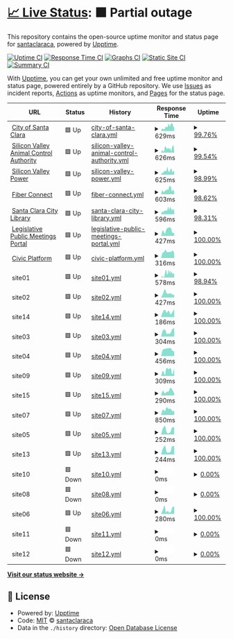 # [📈 Live Status](https://santaclaraca.github.io/upptime): <!--live status--> **🟧 Partial outage**

This repository contains the open-source uptime monitor and status page for [santaclaraca](https://santaclaraca.github.io/upptime), powered by [Upptime](https://github.com/upptime/upptime).

[![Uptime CI](https://github.com/santaclaraca/upptime/workflows/Uptime%20CI/badge.svg)](https://github.com/santaclaraca/upptime/actions?query=workflow%3A%22Uptime+CI%22)
[![Response Time CI](https://github.com/santaclaraca/upptime/workflows/Response%20Time%20CI/badge.svg)](https://github.com/santaclaraca/upptime/actions?query=workflow%3A%22Response+Time+CI%22)
[![Graphs CI](https://github.com/santaclaraca/upptime/workflows/Graphs%20CI/badge.svg)](https://github.com/santaclaraca/upptime/actions?query=workflow%3A%22Graphs+CI%22)
[![Static Site CI](https://github.com/santaclaraca/upptime/workflows/Static%20Site%20CI/badge.svg)](https://github.com/santaclaraca/upptime/actions?query=workflow%3A%22Static+Site+CI%22)
[![Summary CI](https://github.com/santaclaraca/upptime/workflows/Summary%20CI/badge.svg)](https://github.com/santaclaraca/upptime/actions?query=workflow%3A%22Summary+CI%22)

With [Upptime](https://upptime.js.org), you can get your own unlimited and free uptime monitor and status page, powered entirely by a GitHub repository. We use [Issues](https://github.com/santaclaraca/upptime/issues) as incident reports, [Actions](https://github.com/santaclaraca/upptime/actions) as uptime monitors, and [Pages](https://santaclaraca.github.io/upptime) for the status page.

<!--start: status pages-->
<!-- This summary is generated by Upptime (https://github.com/upptime/upptime) -->
<!-- Do not edit this manually, your changes will be overwritten -->
<!-- prettier-ignore -->
| URL | Status | History | Response Time | Uptime |
| --- | ------ | ------- | ------------- | ------ |
| <img alt="" src="https://icons.duckduckgo.com/ip3/www.santaclaraca.gov.ico" height="13"> [City of Santa Clara](https://www.santaclaraca.gov) | 🟩 Up | [city-of-santa-clara.yml](https://github.com/santaclaraca/upptime/commits/HEAD/history/city-of-santa-clara.yml) | <details><summary><img alt="Response time graph" src="./graphs/city-of-santa-clara/response-time-week.png" height="20"> 629ms</summary><br><a href="https://santaclaraca.github.io/upptime/history/city-of-santa-clara"><img alt="Response time 760" src="https://img.shields.io/endpoint?url=https%3A%2F%2Fraw.githubusercontent.com%2Fsantaclaraca%2Fupptime%2FHEAD%2Fapi%2Fcity-of-santa-clara%2Fresponse-time.json"></a><br><a href="https://santaclaraca.github.io/upptime/history/city-of-santa-clara"><img alt="24-hour response time 654" src="https://img.shields.io/endpoint?url=https%3A%2F%2Fraw.githubusercontent.com%2Fsantaclaraca%2Fupptime%2FHEAD%2Fapi%2Fcity-of-santa-clara%2Fresponse-time-day.json"></a><br><a href="https://santaclaraca.github.io/upptime/history/city-of-santa-clara"><img alt="7-day response time 629" src="https://img.shields.io/endpoint?url=https%3A%2F%2Fraw.githubusercontent.com%2Fsantaclaraca%2Fupptime%2FHEAD%2Fapi%2Fcity-of-santa-clara%2Fresponse-time-week.json"></a><br><a href="https://santaclaraca.github.io/upptime/history/city-of-santa-clara"><img alt="30-day response time 674" src="https://img.shields.io/endpoint?url=https%3A%2F%2Fraw.githubusercontent.com%2Fsantaclaraca%2Fupptime%2FHEAD%2Fapi%2Fcity-of-santa-clara%2Fresponse-time-month.json"></a><br><a href="https://santaclaraca.github.io/upptime/history/city-of-santa-clara"><img alt="1-year response time 760" src="https://img.shields.io/endpoint?url=https%3A%2F%2Fraw.githubusercontent.com%2Fsantaclaraca%2Fupptime%2FHEAD%2Fapi%2Fcity-of-santa-clara%2Fresponse-time-year.json"></a></details> | <details><summary><a href="https://santaclaraca.github.io/upptime/history/city-of-santa-clara">99.76%</a></summary><a href="https://santaclaraca.github.io/upptime/history/city-of-santa-clara"><img alt="All-time uptime 99.92%" src="https://img.shields.io/endpoint?url=https%3A%2F%2Fraw.githubusercontent.com%2Fsantaclaraca%2Fupptime%2FHEAD%2Fapi%2Fcity-of-santa-clara%2Fuptime.json"></a><br><a href="https://santaclaraca.github.io/upptime/history/city-of-santa-clara"><img alt="24-hour uptime 98.30%" src="https://img.shields.io/endpoint?url=https%3A%2F%2Fraw.githubusercontent.com%2Fsantaclaraca%2Fupptime%2FHEAD%2Fapi%2Fcity-of-santa-clara%2Fuptime-day.json"></a><br><a href="https://santaclaraca.github.io/upptime/history/city-of-santa-clara"><img alt="7-day uptime 99.76%" src="https://img.shields.io/endpoint?url=https%3A%2F%2Fraw.githubusercontent.com%2Fsantaclaraca%2Fupptime%2FHEAD%2Fapi%2Fcity-of-santa-clara%2Fuptime-week.json"></a><br><a href="https://santaclaraca.github.io/upptime/history/city-of-santa-clara"><img alt="30-day uptime 99.90%" src="https://img.shields.io/endpoint?url=https%3A%2F%2Fraw.githubusercontent.com%2Fsantaclaraca%2Fupptime%2FHEAD%2Fapi%2Fcity-of-santa-clara%2Fuptime-month.json"></a><br><a href="https://santaclaraca.github.io/upptime/history/city-of-santa-clara"><img alt="1-year uptime 99.92%" src="https://img.shields.io/endpoint?url=https%3A%2F%2Fraw.githubusercontent.com%2Fsantaclaraca%2Fupptime%2FHEAD%2Fapi%2Fcity-of-santa-clara%2Fuptime-year.json"></a></details>
| <img alt="" src="https://icons.duckduckgo.com/ip3/www.svaca.com.ico" height="13"> [Silicon Valley Animal Control Authority](https://www.svaca.com) | 🟩 Up | [silicon-valley-animal-control-authority.yml](https://github.com/santaclaraca/upptime/commits/HEAD/history/silicon-valley-animal-control-authority.yml) | <details><summary><img alt="Response time graph" src="./graphs/silicon-valley-animal-control-authority/response-time-week.png" height="20"> 626ms</summary><br><a href="https://santaclaraca.github.io/upptime/history/silicon-valley-animal-control-authority"><img alt="Response time 732" src="https://img.shields.io/endpoint?url=https%3A%2F%2Fraw.githubusercontent.com%2Fsantaclaraca%2Fupptime%2FHEAD%2Fapi%2Fsilicon-valley-animal-control-authority%2Fresponse-time.json"></a><br><a href="https://santaclaraca.github.io/upptime/history/silicon-valley-animal-control-authority"><img alt="24-hour response time 648" src="https://img.shields.io/endpoint?url=https%3A%2F%2Fraw.githubusercontent.com%2Fsantaclaraca%2Fupptime%2FHEAD%2Fapi%2Fsilicon-valley-animal-control-authority%2Fresponse-time-day.json"></a><br><a href="https://santaclaraca.github.io/upptime/history/silicon-valley-animal-control-authority"><img alt="7-day response time 626" src="https://img.shields.io/endpoint?url=https%3A%2F%2Fraw.githubusercontent.com%2Fsantaclaraca%2Fupptime%2FHEAD%2Fapi%2Fsilicon-valley-animal-control-authority%2Fresponse-time-week.json"></a><br><a href="https://santaclaraca.github.io/upptime/history/silicon-valley-animal-control-authority"><img alt="30-day response time 664" src="https://img.shields.io/endpoint?url=https%3A%2F%2Fraw.githubusercontent.com%2Fsantaclaraca%2Fupptime%2FHEAD%2Fapi%2Fsilicon-valley-animal-control-authority%2Fresponse-time-month.json"></a><br><a href="https://santaclaraca.github.io/upptime/history/silicon-valley-animal-control-authority"><img alt="1-year response time 732" src="https://img.shields.io/endpoint?url=https%3A%2F%2Fraw.githubusercontent.com%2Fsantaclaraca%2Fupptime%2FHEAD%2Fapi%2Fsilicon-valley-animal-control-authority%2Fresponse-time-year.json"></a></details> | <details><summary><a href="https://santaclaraca.github.io/upptime/history/silicon-valley-animal-control-authority">99.54%</a></summary><a href="https://santaclaraca.github.io/upptime/history/silicon-valley-animal-control-authority"><img alt="All-time uptime 99.91%" src="https://img.shields.io/endpoint?url=https%3A%2F%2Fraw.githubusercontent.com%2Fsantaclaraca%2Fupptime%2FHEAD%2Fapi%2Fsilicon-valley-animal-control-authority%2Fuptime.json"></a><br><a href="https://santaclaraca.github.io/upptime/history/silicon-valley-animal-control-authority"><img alt="24-hour uptime 96.75%" src="https://img.shields.io/endpoint?url=https%3A%2F%2Fraw.githubusercontent.com%2Fsantaclaraca%2Fupptime%2FHEAD%2Fapi%2Fsilicon-valley-animal-control-authority%2Fuptime-day.json"></a><br><a href="https://santaclaraca.github.io/upptime/history/silicon-valley-animal-control-authority"><img alt="7-day uptime 99.54%" src="https://img.shields.io/endpoint?url=https%3A%2F%2Fraw.githubusercontent.com%2Fsantaclaraca%2Fupptime%2FHEAD%2Fapi%2Fsilicon-valley-animal-control-authority%2Fuptime-week.json"></a><br><a href="https://santaclaraca.github.io/upptime/history/silicon-valley-animal-control-authority"><img alt="30-day uptime 99.85%" src="https://img.shields.io/endpoint?url=https%3A%2F%2Fraw.githubusercontent.com%2Fsantaclaraca%2Fupptime%2FHEAD%2Fapi%2Fsilicon-valley-animal-control-authority%2Fuptime-month.json"></a><br><a href="https://santaclaraca.github.io/upptime/history/silicon-valley-animal-control-authority"><img alt="1-year uptime 99.91%" src="https://img.shields.io/endpoint?url=https%3A%2F%2Fraw.githubusercontent.com%2Fsantaclaraca%2Fupptime%2FHEAD%2Fapi%2Fsilicon-valley-animal-control-authority%2Fuptime-year.json"></a></details>
| <img alt="" src="https://icons.duckduckgo.com/ip3/www.siliconvalleypower.com.ico" height="13"> [Silicon Valley Power](https://www.siliconvalleypower.com) | 🟩 Up | [silicon-valley-power.yml](https://github.com/santaclaraca/upptime/commits/HEAD/history/silicon-valley-power.yml) | <details><summary><img alt="Response time graph" src="./graphs/silicon-valley-power/response-time-week.png" height="20"> 625ms</summary><br><a href="https://santaclaraca.github.io/upptime/history/silicon-valley-power"><img alt="Response time 675" src="https://img.shields.io/endpoint?url=https%3A%2F%2Fraw.githubusercontent.com%2Fsantaclaraca%2Fupptime%2FHEAD%2Fapi%2Fsilicon-valley-power%2Fresponse-time.json"></a><br><a href="https://santaclaraca.github.io/upptime/history/silicon-valley-power"><img alt="24-hour response time 642" src="https://img.shields.io/endpoint?url=https%3A%2F%2Fraw.githubusercontent.com%2Fsantaclaraca%2Fupptime%2FHEAD%2Fapi%2Fsilicon-valley-power%2Fresponse-time-day.json"></a><br><a href="https://santaclaraca.github.io/upptime/history/silicon-valley-power"><img alt="7-day response time 625" src="https://img.shields.io/endpoint?url=https%3A%2F%2Fraw.githubusercontent.com%2Fsantaclaraca%2Fupptime%2FHEAD%2Fapi%2Fsilicon-valley-power%2Fresponse-time-week.json"></a><br><a href="https://santaclaraca.github.io/upptime/history/silicon-valley-power"><img alt="30-day response time 648" src="https://img.shields.io/endpoint?url=https%3A%2F%2Fraw.githubusercontent.com%2Fsantaclaraca%2Fupptime%2FHEAD%2Fapi%2Fsilicon-valley-power%2Fresponse-time-month.json"></a><br><a href="https://santaclaraca.github.io/upptime/history/silicon-valley-power"><img alt="1-year response time 675" src="https://img.shields.io/endpoint?url=https%3A%2F%2Fraw.githubusercontent.com%2Fsantaclaraca%2Fupptime%2FHEAD%2Fapi%2Fsilicon-valley-power%2Fresponse-time-year.json"></a></details> | <details><summary><a href="https://santaclaraca.github.io/upptime/history/silicon-valley-power">98.99%</a></summary><a href="https://santaclaraca.github.io/upptime/history/silicon-valley-power"><img alt="All-time uptime 99.89%" src="https://img.shields.io/endpoint?url=https%3A%2F%2Fraw.githubusercontent.com%2Fsantaclaraca%2Fupptime%2FHEAD%2Fapi%2Fsilicon-valley-power%2Fuptime.json"></a><br><a href="https://santaclaraca.github.io/upptime/history/silicon-valley-power"><img alt="24-hour uptime 92.95%" src="https://img.shields.io/endpoint?url=https%3A%2F%2Fraw.githubusercontent.com%2Fsantaclaraca%2Fupptime%2FHEAD%2Fapi%2Fsilicon-valley-power%2Fuptime-day.json"></a><br><a href="https://santaclaraca.github.io/upptime/history/silicon-valley-power"><img alt="7-day uptime 98.99%" src="https://img.shields.io/endpoint?url=https%3A%2F%2Fraw.githubusercontent.com%2Fsantaclaraca%2Fupptime%2FHEAD%2Fapi%2Fsilicon-valley-power%2Fuptime-week.json"></a><br><a href="https://santaclaraca.github.io/upptime/history/silicon-valley-power"><img alt="30-day uptime 99.65%" src="https://img.shields.io/endpoint?url=https%3A%2F%2Fraw.githubusercontent.com%2Fsantaclaraca%2Fupptime%2FHEAD%2Fapi%2Fsilicon-valley-power%2Fuptime-month.json"></a><br><a href="https://santaclaraca.github.io/upptime/history/silicon-valley-power"><img alt="1-year uptime 99.89%" src="https://img.shields.io/endpoint?url=https%3A%2F%2Fraw.githubusercontent.com%2Fsantaclaraca%2Fupptime%2FHEAD%2Fapi%2Fsilicon-valley-power%2Fuptime-year.json"></a></details>
| <img alt="" src="https://icons.duckduckgo.com/ip3/www.svpfiber.com.ico" height="13"> [Fiber Connect](https://www.svpfiber.com) | 🟩 Up | [fiber-connect.yml](https://github.com/santaclaraca/upptime/commits/HEAD/history/fiber-connect.yml) | <details><summary><img alt="Response time graph" src="./graphs/fiber-connect/response-time-week.png" height="20"> 603ms</summary><br><a href="https://santaclaraca.github.io/upptime/history/fiber-connect"><img alt="Response time 615" src="https://img.shields.io/endpoint?url=https%3A%2F%2Fraw.githubusercontent.com%2Fsantaclaraca%2Fupptime%2FHEAD%2Fapi%2Ffiber-connect%2Fresponse-time.json"></a><br><a href="https://santaclaraca.github.io/upptime/history/fiber-connect"><img alt="24-hour response time 645" src="https://img.shields.io/endpoint?url=https%3A%2F%2Fraw.githubusercontent.com%2Fsantaclaraca%2Fupptime%2FHEAD%2Fapi%2Ffiber-connect%2Fresponse-time-day.json"></a><br><a href="https://santaclaraca.github.io/upptime/history/fiber-connect"><img alt="7-day response time 603" src="https://img.shields.io/endpoint?url=https%3A%2F%2Fraw.githubusercontent.com%2Fsantaclaraca%2Fupptime%2FHEAD%2Fapi%2Ffiber-connect%2Fresponse-time-week.json"></a><br><a href="https://santaclaraca.github.io/upptime/history/fiber-connect"><img alt="30-day response time 854" src="https://img.shields.io/endpoint?url=https%3A%2F%2Fraw.githubusercontent.com%2Fsantaclaraca%2Fupptime%2FHEAD%2Fapi%2Ffiber-connect%2Fresponse-time-month.json"></a><br><a href="https://santaclaraca.github.io/upptime/history/fiber-connect"><img alt="1-year response time 615" src="https://img.shields.io/endpoint?url=https%3A%2F%2Fraw.githubusercontent.com%2Fsantaclaraca%2Fupptime%2FHEAD%2Fapi%2Ffiber-connect%2Fresponse-time-year.json"></a></details> | <details><summary><a href="https://santaclaraca.github.io/upptime/history/fiber-connect">98.62%</a></summary><a href="https://santaclaraca.github.io/upptime/history/fiber-connect"><img alt="All-time uptime 99.89%" src="https://img.shields.io/endpoint?url=https%3A%2F%2Fraw.githubusercontent.com%2Fsantaclaraca%2Fupptime%2FHEAD%2Fapi%2Ffiber-connect%2Fuptime.json"></a><br><a href="https://santaclaraca.github.io/upptime/history/fiber-connect"><img alt="24-hour uptime 90.34%" src="https://img.shields.io/endpoint?url=https%3A%2F%2Fraw.githubusercontent.com%2Fsantaclaraca%2Fupptime%2FHEAD%2Fapi%2Ffiber-connect%2Fuptime-day.json"></a><br><a href="https://santaclaraca.github.io/upptime/history/fiber-connect"><img alt="7-day uptime 98.62%" src="https://img.shields.io/endpoint?url=https%3A%2F%2Fraw.githubusercontent.com%2Fsantaclaraca%2Fupptime%2FHEAD%2Fapi%2Ffiber-connect%2Fuptime-week.json"></a><br><a href="https://santaclaraca.github.io/upptime/history/fiber-connect"><img alt="30-day uptime 99.64%" src="https://img.shields.io/endpoint?url=https%3A%2F%2Fraw.githubusercontent.com%2Fsantaclaraca%2Fupptime%2FHEAD%2Fapi%2Ffiber-connect%2Fuptime-month.json"></a><br><a href="https://santaclaraca.github.io/upptime/history/fiber-connect"><img alt="1-year uptime 99.89%" src="https://img.shields.io/endpoint?url=https%3A%2F%2Fraw.githubusercontent.com%2Fsantaclaraca%2Fupptime%2FHEAD%2Fapi%2Ffiber-connect%2Fuptime-year.json"></a></details>
| <img alt="" src="https://icons.duckduckgo.com/ip3/www.sclibrary.org.ico" height="13"> [Santa Clara City Library](https://www.sclibrary.org) | 🟩 Up | [santa-clara-city-library.yml](https://github.com/santaclaraca/upptime/commits/HEAD/history/santa-clara-city-library.yml) | <details><summary><img alt="Response time graph" src="./graphs/santa-clara-city-library/response-time-week.png" height="20"> 596ms</summary><br><a href="https://santaclaraca.github.io/upptime/history/santa-clara-city-library"><img alt="Response time 581" src="https://img.shields.io/endpoint?url=https%3A%2F%2Fraw.githubusercontent.com%2Fsantaclaraca%2Fupptime%2FHEAD%2Fapi%2Fsanta-clara-city-library%2Fresponse-time.json"></a><br><a href="https://santaclaraca.github.io/upptime/history/santa-clara-city-library"><img alt="24-hour response time 633" src="https://img.shields.io/endpoint?url=https%3A%2F%2Fraw.githubusercontent.com%2Fsantaclaraca%2Fupptime%2FHEAD%2Fapi%2Fsanta-clara-city-library%2Fresponse-time-day.json"></a><br><a href="https://santaclaraca.github.io/upptime/history/santa-clara-city-library"><img alt="7-day response time 596" src="https://img.shields.io/endpoint?url=https%3A%2F%2Fraw.githubusercontent.com%2Fsantaclaraca%2Fupptime%2FHEAD%2Fapi%2Fsanta-clara-city-library%2Fresponse-time-week.json"></a><br><a href="https://santaclaraca.github.io/upptime/history/santa-clara-city-library"><img alt="30-day response time 556" src="https://img.shields.io/endpoint?url=https%3A%2F%2Fraw.githubusercontent.com%2Fsantaclaraca%2Fupptime%2FHEAD%2Fapi%2Fsanta-clara-city-library%2Fresponse-time-month.json"></a><br><a href="https://santaclaraca.github.io/upptime/history/santa-clara-city-library"><img alt="1-year response time 581" src="https://img.shields.io/endpoint?url=https%3A%2F%2Fraw.githubusercontent.com%2Fsantaclaraca%2Fupptime%2FHEAD%2Fapi%2Fsanta-clara-city-library%2Fresponse-time-year.json"></a></details> | <details><summary><a href="https://santaclaraca.github.io/upptime/history/santa-clara-city-library">98.31%</a></summary><a href="https://santaclaraca.github.io/upptime/history/santa-clara-city-library"><img alt="All-time uptime 99.89%" src="https://img.shields.io/endpoint?url=https%3A%2F%2Fraw.githubusercontent.com%2Fsantaclaraca%2Fupptime%2FHEAD%2Fapi%2Fsanta-clara-city-library%2Fuptime.json"></a><br><a href="https://santaclaraca.github.io/upptime/history/santa-clara-city-library"><img alt="24-hour uptime 88.19%" src="https://img.shields.io/endpoint?url=https%3A%2F%2Fraw.githubusercontent.com%2Fsantaclaraca%2Fupptime%2FHEAD%2Fapi%2Fsanta-clara-city-library%2Fuptime-day.json"></a><br><a href="https://santaclaraca.github.io/upptime/history/santa-clara-city-library"><img alt="7-day uptime 98.31%" src="https://img.shields.io/endpoint?url=https%3A%2F%2Fraw.githubusercontent.com%2Fsantaclaraca%2Fupptime%2FHEAD%2Fapi%2Fsanta-clara-city-library%2Fuptime-week.json"></a><br><a href="https://santaclaraca.github.io/upptime/history/santa-clara-city-library"><img alt="30-day uptime 99.57%" src="https://img.shields.io/endpoint?url=https%3A%2F%2Fraw.githubusercontent.com%2Fsantaclaraca%2Fupptime%2FHEAD%2Fapi%2Fsanta-clara-city-library%2Fuptime-month.json"></a><br><a href="https://santaclaraca.github.io/upptime/history/santa-clara-city-library"><img alt="1-year uptime 99.89%" src="https://img.shields.io/endpoint?url=https%3A%2F%2Fraw.githubusercontent.com%2Fsantaclaraca%2Fupptime%2FHEAD%2Fapi%2Fsanta-clara-city-library%2Fuptime-year.json"></a></details>
| <img alt="" src="https://icons.duckduckgo.com/ip3/santaclara.legistar.com.ico" height="13"> [Legislative Public Meetings Portal](https://santaclara.legistar.com/) | 🟩 Up | [legislative-public-meetings-portal.yml](https://github.com/santaclaraca/upptime/commits/HEAD/history/legislative-public-meetings-portal.yml) | <details><summary><img alt="Response time graph" src="./graphs/legislative-public-meetings-portal/response-time-week.png" height="20"> 427ms</summary><br><a href="https://santaclaraca.github.io/upptime/history/legislative-public-meetings-portal"><img alt="Response time 420" src="https://img.shields.io/endpoint?url=https%3A%2F%2Fraw.githubusercontent.com%2Fsantaclaraca%2Fupptime%2FHEAD%2Fapi%2Flegislative-public-meetings-portal%2Fresponse-time.json"></a><br><a href="https://santaclaraca.github.io/upptime/history/legislative-public-meetings-portal"><img alt="24-hour response time 226" src="https://img.shields.io/endpoint?url=https%3A%2F%2Fraw.githubusercontent.com%2Fsantaclaraca%2Fupptime%2FHEAD%2Fapi%2Flegislative-public-meetings-portal%2Fresponse-time-day.json"></a><br><a href="https://santaclaraca.github.io/upptime/history/legislative-public-meetings-portal"><img alt="7-day response time 427" src="https://img.shields.io/endpoint?url=https%3A%2F%2Fraw.githubusercontent.com%2Fsantaclaraca%2Fupptime%2FHEAD%2Fapi%2Flegislative-public-meetings-portal%2Fresponse-time-week.json"></a><br><a href="https://santaclaraca.github.io/upptime/history/legislative-public-meetings-portal"><img alt="30-day response time 403" src="https://img.shields.io/endpoint?url=https%3A%2F%2Fraw.githubusercontent.com%2Fsantaclaraca%2Fupptime%2FHEAD%2Fapi%2Flegislative-public-meetings-portal%2Fresponse-time-month.json"></a><br><a href="https://santaclaraca.github.io/upptime/history/legislative-public-meetings-portal"><img alt="1-year response time 420" src="https://img.shields.io/endpoint?url=https%3A%2F%2Fraw.githubusercontent.com%2Fsantaclaraca%2Fupptime%2FHEAD%2Fapi%2Flegislative-public-meetings-portal%2Fresponse-time-year.json"></a></details> | <details><summary><a href="https://santaclaraca.github.io/upptime/history/legislative-public-meetings-portal">100.00%</a></summary><a href="https://santaclaraca.github.io/upptime/history/legislative-public-meetings-portal"><img alt="All-time uptime 99.99%" src="https://img.shields.io/endpoint?url=https%3A%2F%2Fraw.githubusercontent.com%2Fsantaclaraca%2Fupptime%2FHEAD%2Fapi%2Flegislative-public-meetings-portal%2Fuptime.json"></a><br><a href="https://santaclaraca.github.io/upptime/history/legislative-public-meetings-portal"><img alt="24-hour uptime 100.00%" src="https://img.shields.io/endpoint?url=https%3A%2F%2Fraw.githubusercontent.com%2Fsantaclaraca%2Fupptime%2FHEAD%2Fapi%2Flegislative-public-meetings-portal%2Fuptime-day.json"></a><br><a href="https://santaclaraca.github.io/upptime/history/legislative-public-meetings-portal"><img alt="7-day uptime 100.00%" src="https://img.shields.io/endpoint?url=https%3A%2F%2Fraw.githubusercontent.com%2Fsantaclaraca%2Fupptime%2FHEAD%2Fapi%2Flegislative-public-meetings-portal%2Fuptime-week.json"></a><br><a href="https://santaclaraca.github.io/upptime/history/legislative-public-meetings-portal"><img alt="30-day uptime 99.96%" src="https://img.shields.io/endpoint?url=https%3A%2F%2Fraw.githubusercontent.com%2Fsantaclaraca%2Fupptime%2FHEAD%2Fapi%2Flegislative-public-meetings-portal%2Fuptime-month.json"></a><br><a href="https://santaclaraca.github.io/upptime/history/legislative-public-meetings-portal"><img alt="1-year uptime 99.99%" src="https://img.shields.io/endpoint?url=https%3A%2F%2Fraw.githubusercontent.com%2Fsantaclaraca%2Fupptime%2FHEAD%2Fapi%2Flegislative-public-meetings-portal%2Fuptime-year.json"></a></details>
| <img alt="" src="https://icons.duckduckgo.com/ip3/aca-prod.accela.com.ico" height="13"> [Civic Platform](https://aca-prod.accela.com/santaclara) | 🟩 Up | [civic-platform.yml](https://github.com/santaclaraca/upptime/commits/HEAD/history/civic-platform.yml) | <details><summary><img alt="Response time graph" src="./graphs/civic-platform/response-time-week.png" height="20"> 316ms</summary><br><a href="https://santaclaraca.github.io/upptime/history/civic-platform"><img alt="Response time 522" src="https://img.shields.io/endpoint?url=https%3A%2F%2Fraw.githubusercontent.com%2Fsantaclaraca%2Fupptime%2FHEAD%2Fapi%2Fcivic-platform%2Fresponse-time.json"></a><br><a href="https://santaclaraca.github.io/upptime/history/civic-platform"><img alt="24-hour response time 236" src="https://img.shields.io/endpoint?url=https%3A%2F%2Fraw.githubusercontent.com%2Fsantaclaraca%2Fupptime%2FHEAD%2Fapi%2Fcivic-platform%2Fresponse-time-day.json"></a><br><a href="https://santaclaraca.github.io/upptime/history/civic-platform"><img alt="7-day response time 316" src="https://img.shields.io/endpoint?url=https%3A%2F%2Fraw.githubusercontent.com%2Fsantaclaraca%2Fupptime%2FHEAD%2Fapi%2Fcivic-platform%2Fresponse-time-week.json"></a><br><a href="https://santaclaraca.github.io/upptime/history/civic-platform"><img alt="30-day response time 335" src="https://img.shields.io/endpoint?url=https%3A%2F%2Fraw.githubusercontent.com%2Fsantaclaraca%2Fupptime%2FHEAD%2Fapi%2Fcivic-platform%2Fresponse-time-month.json"></a><br><a href="https://santaclaraca.github.io/upptime/history/civic-platform"><img alt="1-year response time 522" src="https://img.shields.io/endpoint?url=https%3A%2F%2Fraw.githubusercontent.com%2Fsantaclaraca%2Fupptime%2FHEAD%2Fapi%2Fcivic-platform%2Fresponse-time-year.json"></a></details> | <details><summary><a href="https://santaclaraca.github.io/upptime/history/civic-platform">100.00%</a></summary><a href="https://santaclaraca.github.io/upptime/history/civic-platform"><img alt="All-time uptime 99.85%" src="https://img.shields.io/endpoint?url=https%3A%2F%2Fraw.githubusercontent.com%2Fsantaclaraca%2Fupptime%2FHEAD%2Fapi%2Fcivic-platform%2Fuptime.json"></a><br><a href="https://santaclaraca.github.io/upptime/history/civic-platform"><img alt="24-hour uptime 100.00%" src="https://img.shields.io/endpoint?url=https%3A%2F%2Fraw.githubusercontent.com%2Fsantaclaraca%2Fupptime%2FHEAD%2Fapi%2Fcivic-platform%2Fuptime-day.json"></a><br><a href="https://santaclaraca.github.io/upptime/history/civic-platform"><img alt="7-day uptime 100.00%" src="https://img.shields.io/endpoint?url=https%3A%2F%2Fraw.githubusercontent.com%2Fsantaclaraca%2Fupptime%2FHEAD%2Fapi%2Fcivic-platform%2Fuptime-week.json"></a><br><a href="https://santaclaraca.github.io/upptime/history/civic-platform"><img alt="30-day uptime 99.95%" src="https://img.shields.io/endpoint?url=https%3A%2F%2Fraw.githubusercontent.com%2Fsantaclaraca%2Fupptime%2FHEAD%2Fapi%2Fcivic-platform%2Fuptime-month.json"></a><br><a href="https://santaclaraca.github.io/upptime/history/civic-platform"><img alt="1-year uptime 99.85%" src="https://img.shields.io/endpoint?url=https%3A%2F%2Fraw.githubusercontent.com%2Fsantaclaraca%2Fupptime%2FHEAD%2Fapi%2Fcivic-platform%2Fuptime-year.json"></a></details>
| <img alt="" src="https://icons.duckduckgo.com/ip3/null.ico" height="13"> site01 | 🟩 Up | [site01.yml](https://github.com/santaclaraca/upptime/commits/HEAD/history/site01.yml) | <details><summary><img alt="Response time graph" src="./graphs/site01/response-time-week.png" height="20"> 578ms</summary><br><a href="https://santaclaraca.github.io/upptime/history/site01"><img alt="Response time 631" src="https://img.shields.io/endpoint?url=https%3A%2F%2Fraw.githubusercontent.com%2Fsantaclaraca%2Fupptime%2FHEAD%2Fapi%2Fsite01%2Fresponse-time.json"></a><br><a href="https://santaclaraca.github.io/upptime/history/site01"><img alt="24-hour response time 616" src="https://img.shields.io/endpoint?url=https%3A%2F%2Fraw.githubusercontent.com%2Fsantaclaraca%2Fupptime%2FHEAD%2Fapi%2Fsite01%2Fresponse-time-day.json"></a><br><a href="https://santaclaraca.github.io/upptime/history/site01"><img alt="7-day response time 578" src="https://img.shields.io/endpoint?url=https%3A%2F%2Fraw.githubusercontent.com%2Fsantaclaraca%2Fupptime%2FHEAD%2Fapi%2Fsite01%2Fresponse-time-week.json"></a><br><a href="https://santaclaraca.github.io/upptime/history/site01"><img alt="30-day response time 561" src="https://img.shields.io/endpoint?url=https%3A%2F%2Fraw.githubusercontent.com%2Fsantaclaraca%2Fupptime%2FHEAD%2Fapi%2Fsite01%2Fresponse-time-month.json"></a><br><a href="https://santaclaraca.github.io/upptime/history/site01"><img alt="1-year response time 631" src="https://img.shields.io/endpoint?url=https%3A%2F%2Fraw.githubusercontent.com%2Fsantaclaraca%2Fupptime%2FHEAD%2Fapi%2Fsite01%2Fresponse-time-year.json"></a></details> | <details><summary><a href="https://santaclaraca.github.io/upptime/history/site01">98.94%</a></summary><a href="https://santaclaraca.github.io/upptime/history/site01"><img alt="All-time uptime 99.88%" src="https://img.shields.io/endpoint?url=https%3A%2F%2Fraw.githubusercontent.com%2Fsantaclaraca%2Fupptime%2FHEAD%2Fapi%2Fsite01%2Fuptime.json"></a><br><a href="https://santaclaraca.github.io/upptime/history/site01"><img alt="24-hour uptime 92.56%" src="https://img.shields.io/endpoint?url=https%3A%2F%2Fraw.githubusercontent.com%2Fsantaclaraca%2Fupptime%2FHEAD%2Fapi%2Fsite01%2Fuptime-day.json"></a><br><a href="https://santaclaraca.github.io/upptime/history/site01"><img alt="7-day uptime 98.94%" src="https://img.shields.io/endpoint?url=https%3A%2F%2Fraw.githubusercontent.com%2Fsantaclaraca%2Fupptime%2FHEAD%2Fapi%2Fsite01%2Fuptime-week.json"></a><br><a href="https://santaclaraca.github.io/upptime/history/site01"><img alt="30-day uptime 99.71%" src="https://img.shields.io/endpoint?url=https%3A%2F%2Fraw.githubusercontent.com%2Fsantaclaraca%2Fupptime%2FHEAD%2Fapi%2Fsite01%2Fuptime-month.json"></a><br><a href="https://santaclaraca.github.io/upptime/history/site01"><img alt="1-year uptime 99.88%" src="https://img.shields.io/endpoint?url=https%3A%2F%2Fraw.githubusercontent.com%2Fsantaclaraca%2Fupptime%2FHEAD%2Fapi%2Fsite01%2Fuptime-year.json"></a></details>
| <img alt="" src="https://icons.duckduckgo.com/ip3/null.ico" height="13"> site02 | 🟩 Up | [site02.yml](https://github.com/santaclaraca/upptime/commits/HEAD/history/site02.yml) | <details><summary><img alt="Response time graph" src="./graphs/site02/response-time-week.png" height="20"> 427ms</summary><br><a href="https://santaclaraca.github.io/upptime/history/site02"><img alt="Response time 327" src="https://img.shields.io/endpoint?url=https%3A%2F%2Fraw.githubusercontent.com%2Fsantaclaraca%2Fupptime%2FHEAD%2Fapi%2Fsite02%2Fresponse-time.json"></a><br><a href="https://santaclaraca.github.io/upptime/history/site02"><img alt="24-hour response time 276" src="https://img.shields.io/endpoint?url=https%3A%2F%2Fraw.githubusercontent.com%2Fsantaclaraca%2Fupptime%2FHEAD%2Fapi%2Fsite02%2Fresponse-time-day.json"></a><br><a href="https://santaclaraca.github.io/upptime/history/site02"><img alt="7-day response time 427" src="https://img.shields.io/endpoint?url=https%3A%2F%2Fraw.githubusercontent.com%2Fsantaclaraca%2Fupptime%2FHEAD%2Fapi%2Fsite02%2Fresponse-time-week.json"></a><br><a href="https://santaclaraca.github.io/upptime/history/site02"><img alt="30-day response time 351" src="https://img.shields.io/endpoint?url=https%3A%2F%2Fraw.githubusercontent.com%2Fsantaclaraca%2Fupptime%2FHEAD%2Fapi%2Fsite02%2Fresponse-time-month.json"></a><br><a href="https://santaclaraca.github.io/upptime/history/site02"><img alt="1-year response time 327" src="https://img.shields.io/endpoint?url=https%3A%2F%2Fraw.githubusercontent.com%2Fsantaclaraca%2Fupptime%2FHEAD%2Fapi%2Fsite02%2Fresponse-time-year.json"></a></details> | <details><summary><a href="https://santaclaraca.github.io/upptime/history/site02">100.00%</a></summary><a href="https://santaclaraca.github.io/upptime/history/site02"><img alt="All-time uptime 99.89%" src="https://img.shields.io/endpoint?url=https%3A%2F%2Fraw.githubusercontent.com%2Fsantaclaraca%2Fupptime%2FHEAD%2Fapi%2Fsite02%2Fuptime.json"></a><br><a href="https://santaclaraca.github.io/upptime/history/site02"><img alt="24-hour uptime 100.00%" src="https://img.shields.io/endpoint?url=https%3A%2F%2Fraw.githubusercontent.com%2Fsantaclaraca%2Fupptime%2FHEAD%2Fapi%2Fsite02%2Fuptime-day.json"></a><br><a href="https://santaclaraca.github.io/upptime/history/site02"><img alt="7-day uptime 100.00%" src="https://img.shields.io/endpoint?url=https%3A%2F%2Fraw.githubusercontent.com%2Fsantaclaraca%2Fupptime%2FHEAD%2Fapi%2Fsite02%2Fuptime-week.json"></a><br><a href="https://santaclaraca.github.io/upptime/history/site02"><img alt="30-day uptime 100.00%" src="https://img.shields.io/endpoint?url=https%3A%2F%2Fraw.githubusercontent.com%2Fsantaclaraca%2Fupptime%2FHEAD%2Fapi%2Fsite02%2Fuptime-month.json"></a><br><a href="https://santaclaraca.github.io/upptime/history/site02"><img alt="1-year uptime 99.89%" src="https://img.shields.io/endpoint?url=https%3A%2F%2Fraw.githubusercontent.com%2Fsantaclaraca%2Fupptime%2FHEAD%2Fapi%2Fsite02%2Fuptime-year.json"></a></details>
| <img alt="" src="https://icons.duckduckgo.com/ip3/null.ico" height="13"> site14 | 🟩 Up | [site14.yml](https://github.com/santaclaraca/upptime/commits/HEAD/history/site14.yml) | <details><summary><img alt="Response time graph" src="./graphs/site14/response-time-week.png" height="20"> 186ms</summary><br><a href="https://santaclaraca.github.io/upptime/history/site14"><img alt="Response time 799" src="https://img.shields.io/endpoint?url=https%3A%2F%2Fraw.githubusercontent.com%2Fsantaclaraca%2Fupptime%2FHEAD%2Fapi%2Fsite14%2Fresponse-time.json"></a><br><a href="https://santaclaraca.github.io/upptime/history/site14"><img alt="24-hour response time 276" src="https://img.shields.io/endpoint?url=https%3A%2F%2Fraw.githubusercontent.com%2Fsantaclaraca%2Fupptime%2FHEAD%2Fapi%2Fsite14%2Fresponse-time-day.json"></a><br><a href="https://santaclaraca.github.io/upptime/history/site14"><img alt="7-day response time 186" src="https://img.shields.io/endpoint?url=https%3A%2F%2Fraw.githubusercontent.com%2Fsantaclaraca%2Fupptime%2FHEAD%2Fapi%2Fsite14%2Fresponse-time-week.json"></a><br><a href="https://santaclaraca.github.io/upptime/history/site14"><img alt="30-day response time 1094" src="https://img.shields.io/endpoint?url=https%3A%2F%2Fraw.githubusercontent.com%2Fsantaclaraca%2Fupptime%2FHEAD%2Fapi%2Fsite14%2Fresponse-time-month.json"></a><br><a href="https://santaclaraca.github.io/upptime/history/site14"><img alt="1-year response time 799" src="https://img.shields.io/endpoint?url=https%3A%2F%2Fraw.githubusercontent.com%2Fsantaclaraca%2Fupptime%2FHEAD%2Fapi%2Fsite14%2Fresponse-time-year.json"></a></details> | <details><summary><a href="https://santaclaraca.github.io/upptime/history/site14">100.00%</a></summary><a href="https://santaclaraca.github.io/upptime/history/site14"><img alt="All-time uptime 99.89%" src="https://img.shields.io/endpoint?url=https%3A%2F%2Fraw.githubusercontent.com%2Fsantaclaraca%2Fupptime%2FHEAD%2Fapi%2Fsite14%2Fuptime.json"></a><br><a href="https://santaclaraca.github.io/upptime/history/site14"><img alt="24-hour uptime 100.00%" src="https://img.shields.io/endpoint?url=https%3A%2F%2Fraw.githubusercontent.com%2Fsantaclaraca%2Fupptime%2FHEAD%2Fapi%2Fsite14%2Fuptime-day.json"></a><br><a href="https://santaclaraca.github.io/upptime/history/site14"><img alt="7-day uptime 100.00%" src="https://img.shields.io/endpoint?url=https%3A%2F%2Fraw.githubusercontent.com%2Fsantaclaraca%2Fupptime%2FHEAD%2Fapi%2Fsite14%2Fuptime-week.json"></a><br><a href="https://santaclaraca.github.io/upptime/history/site14"><img alt="30-day uptime 99.92%" src="https://img.shields.io/endpoint?url=https%3A%2F%2Fraw.githubusercontent.com%2Fsantaclaraca%2Fupptime%2FHEAD%2Fapi%2Fsite14%2Fuptime-month.json"></a><br><a href="https://santaclaraca.github.io/upptime/history/site14"><img alt="1-year uptime 99.89%" src="https://img.shields.io/endpoint?url=https%3A%2F%2Fraw.githubusercontent.com%2Fsantaclaraca%2Fupptime%2FHEAD%2Fapi%2Fsite14%2Fuptime-year.json"></a></details>
| <img alt="" src="https://icons.duckduckgo.com/ip3/null.ico" height="13"> site03 | 🟩 Up | [site03.yml](https://github.com/santaclaraca/upptime/commits/HEAD/history/site03.yml) | <details><summary><img alt="Response time graph" src="./graphs/site03/response-time-week.png" height="20"> 304ms</summary><br><a href="https://santaclaraca.github.io/upptime/history/site03"><img alt="Response time 360" src="https://img.shields.io/endpoint?url=https%3A%2F%2Fraw.githubusercontent.com%2Fsantaclaraca%2Fupptime%2FHEAD%2Fapi%2Fsite03%2Fresponse-time.json"></a><br><a href="https://santaclaraca.github.io/upptime/history/site03"><img alt="24-hour response time 481" src="https://img.shields.io/endpoint?url=https%3A%2F%2Fraw.githubusercontent.com%2Fsantaclaraca%2Fupptime%2FHEAD%2Fapi%2Fsite03%2Fresponse-time-day.json"></a><br><a href="https://santaclaraca.github.io/upptime/history/site03"><img alt="7-day response time 304" src="https://img.shields.io/endpoint?url=https%3A%2F%2Fraw.githubusercontent.com%2Fsantaclaraca%2Fupptime%2FHEAD%2Fapi%2Fsite03%2Fresponse-time-week.json"></a><br><a href="https://santaclaraca.github.io/upptime/history/site03"><img alt="30-day response time 348" src="https://img.shields.io/endpoint?url=https%3A%2F%2Fraw.githubusercontent.com%2Fsantaclaraca%2Fupptime%2FHEAD%2Fapi%2Fsite03%2Fresponse-time-month.json"></a><br><a href="https://santaclaraca.github.io/upptime/history/site03"><img alt="1-year response time 360" src="https://img.shields.io/endpoint?url=https%3A%2F%2Fraw.githubusercontent.com%2Fsantaclaraca%2Fupptime%2FHEAD%2Fapi%2Fsite03%2Fresponse-time-year.json"></a></details> | <details><summary><a href="https://santaclaraca.github.io/upptime/history/site03">100.00%</a></summary><a href="https://santaclaraca.github.io/upptime/history/site03"><img alt="All-time uptime 100.00%" src="https://img.shields.io/endpoint?url=https%3A%2F%2Fraw.githubusercontent.com%2Fsantaclaraca%2Fupptime%2FHEAD%2Fapi%2Fsite03%2Fuptime.json"></a><br><a href="https://santaclaraca.github.io/upptime/history/site03"><img alt="24-hour uptime 100.00%" src="https://img.shields.io/endpoint?url=https%3A%2F%2Fraw.githubusercontent.com%2Fsantaclaraca%2Fupptime%2FHEAD%2Fapi%2Fsite03%2Fuptime-day.json"></a><br><a href="https://santaclaraca.github.io/upptime/history/site03"><img alt="7-day uptime 100.00%" src="https://img.shields.io/endpoint?url=https%3A%2F%2Fraw.githubusercontent.com%2Fsantaclaraca%2Fupptime%2FHEAD%2Fapi%2Fsite03%2Fuptime-week.json"></a><br><a href="https://santaclaraca.github.io/upptime/history/site03"><img alt="30-day uptime 100.00%" src="https://img.shields.io/endpoint?url=https%3A%2F%2Fraw.githubusercontent.com%2Fsantaclaraca%2Fupptime%2FHEAD%2Fapi%2Fsite03%2Fuptime-month.json"></a><br><a href="https://santaclaraca.github.io/upptime/history/site03"><img alt="1-year uptime 100.00%" src="https://img.shields.io/endpoint?url=https%3A%2F%2Fraw.githubusercontent.com%2Fsantaclaraca%2Fupptime%2FHEAD%2Fapi%2Fsite03%2Fuptime-year.json"></a></details>
| <img alt="" src="https://icons.duckduckgo.com/ip3/null.ico" height="13"> site04 | 🟩 Up | [site04.yml](https://github.com/santaclaraca/upptime/commits/HEAD/history/site04.yml) | <details><summary><img alt="Response time graph" src="./graphs/site04/response-time-week.png" height="20"> 456ms</summary><br><a href="https://santaclaraca.github.io/upptime/history/site04"><img alt="Response time 540" src="https://img.shields.io/endpoint?url=https%3A%2F%2Fraw.githubusercontent.com%2Fsantaclaraca%2Fupptime%2FHEAD%2Fapi%2Fsite04%2Fresponse-time.json"></a><br><a href="https://santaclaraca.github.io/upptime/history/site04"><img alt="24-hour response time 314" src="https://img.shields.io/endpoint?url=https%3A%2F%2Fraw.githubusercontent.com%2Fsantaclaraca%2Fupptime%2FHEAD%2Fapi%2Fsite04%2Fresponse-time-day.json"></a><br><a href="https://santaclaraca.github.io/upptime/history/site04"><img alt="7-day response time 456" src="https://img.shields.io/endpoint?url=https%3A%2F%2Fraw.githubusercontent.com%2Fsantaclaraca%2Fupptime%2FHEAD%2Fapi%2Fsite04%2Fresponse-time-week.json"></a><br><a href="https://santaclaraca.github.io/upptime/history/site04"><img alt="30-day response time 427" src="https://img.shields.io/endpoint?url=https%3A%2F%2Fraw.githubusercontent.com%2Fsantaclaraca%2Fupptime%2FHEAD%2Fapi%2Fsite04%2Fresponse-time-month.json"></a><br><a href="https://santaclaraca.github.io/upptime/history/site04"><img alt="1-year response time 540" src="https://img.shields.io/endpoint?url=https%3A%2F%2Fraw.githubusercontent.com%2Fsantaclaraca%2Fupptime%2FHEAD%2Fapi%2Fsite04%2Fresponse-time-year.json"></a></details> | <details><summary><a href="https://santaclaraca.github.io/upptime/history/site04">100.00%</a></summary><a href="https://santaclaraca.github.io/upptime/history/site04"><img alt="All-time uptime 99.96%" src="https://img.shields.io/endpoint?url=https%3A%2F%2Fraw.githubusercontent.com%2Fsantaclaraca%2Fupptime%2FHEAD%2Fapi%2Fsite04%2Fuptime.json"></a><br><a href="https://santaclaraca.github.io/upptime/history/site04"><img alt="24-hour uptime 100.00%" src="https://img.shields.io/endpoint?url=https%3A%2F%2Fraw.githubusercontent.com%2Fsantaclaraca%2Fupptime%2FHEAD%2Fapi%2Fsite04%2Fuptime-day.json"></a><br><a href="https://santaclaraca.github.io/upptime/history/site04"><img alt="7-day uptime 100.00%" src="https://img.shields.io/endpoint?url=https%3A%2F%2Fraw.githubusercontent.com%2Fsantaclaraca%2Fupptime%2FHEAD%2Fapi%2Fsite04%2Fuptime-week.json"></a><br><a href="https://santaclaraca.github.io/upptime/history/site04"><img alt="30-day uptime 100.00%" src="https://img.shields.io/endpoint?url=https%3A%2F%2Fraw.githubusercontent.com%2Fsantaclaraca%2Fupptime%2FHEAD%2Fapi%2Fsite04%2Fuptime-month.json"></a><br><a href="https://santaclaraca.github.io/upptime/history/site04"><img alt="1-year uptime 99.96%" src="https://img.shields.io/endpoint?url=https%3A%2F%2Fraw.githubusercontent.com%2Fsantaclaraca%2Fupptime%2FHEAD%2Fapi%2Fsite04%2Fuptime-year.json"></a></details>
| <img alt="" src="https://icons.duckduckgo.com/ip3/null.ico" height="13"> site09 | 🟩 Up | [site09.yml](https://github.com/santaclaraca/upptime/commits/HEAD/history/site09.yml) | <details><summary><img alt="Response time graph" src="./graphs/site09/response-time-week.png" height="20"> 309ms</summary><br><a href="https://santaclaraca.github.io/upptime/history/site09"><img alt="Response time 276" src="https://img.shields.io/endpoint?url=https%3A%2F%2Fraw.githubusercontent.com%2Fsantaclaraca%2Fupptime%2FHEAD%2Fapi%2Fsite09%2Fresponse-time.json"></a><br><a href="https://santaclaraca.github.io/upptime/history/site09"><img alt="24-hour response time 423" src="https://img.shields.io/endpoint?url=https%3A%2F%2Fraw.githubusercontent.com%2Fsantaclaraca%2Fupptime%2FHEAD%2Fapi%2Fsite09%2Fresponse-time-day.json"></a><br><a href="https://santaclaraca.github.io/upptime/history/site09"><img alt="7-day response time 309" src="https://img.shields.io/endpoint?url=https%3A%2F%2Fraw.githubusercontent.com%2Fsantaclaraca%2Fupptime%2FHEAD%2Fapi%2Fsite09%2Fresponse-time-week.json"></a><br><a href="https://santaclaraca.github.io/upptime/history/site09"><img alt="30-day response time 268" src="https://img.shields.io/endpoint?url=https%3A%2F%2Fraw.githubusercontent.com%2Fsantaclaraca%2Fupptime%2FHEAD%2Fapi%2Fsite09%2Fresponse-time-month.json"></a><br><a href="https://santaclaraca.github.io/upptime/history/site09"><img alt="1-year response time 276" src="https://img.shields.io/endpoint?url=https%3A%2F%2Fraw.githubusercontent.com%2Fsantaclaraca%2Fupptime%2FHEAD%2Fapi%2Fsite09%2Fresponse-time-year.json"></a></details> | <details><summary><a href="https://santaclaraca.github.io/upptime/history/site09">100.00%</a></summary><a href="https://santaclaraca.github.io/upptime/history/site09"><img alt="All-time uptime 99.89%" src="https://img.shields.io/endpoint?url=https%3A%2F%2Fraw.githubusercontent.com%2Fsantaclaraca%2Fupptime%2FHEAD%2Fapi%2Fsite09%2Fuptime.json"></a><br><a href="https://santaclaraca.github.io/upptime/history/site09"><img alt="24-hour uptime 100.00%" src="https://img.shields.io/endpoint?url=https%3A%2F%2Fraw.githubusercontent.com%2Fsantaclaraca%2Fupptime%2FHEAD%2Fapi%2Fsite09%2Fuptime-day.json"></a><br><a href="https://santaclaraca.github.io/upptime/history/site09"><img alt="7-day uptime 100.00%" src="https://img.shields.io/endpoint?url=https%3A%2F%2Fraw.githubusercontent.com%2Fsantaclaraca%2Fupptime%2FHEAD%2Fapi%2Fsite09%2Fuptime-week.json"></a><br><a href="https://santaclaraca.github.io/upptime/history/site09"><img alt="30-day uptime 99.89%" src="https://img.shields.io/endpoint?url=https%3A%2F%2Fraw.githubusercontent.com%2Fsantaclaraca%2Fupptime%2FHEAD%2Fapi%2Fsite09%2Fuptime-month.json"></a><br><a href="https://santaclaraca.github.io/upptime/history/site09"><img alt="1-year uptime 99.89%" src="https://img.shields.io/endpoint?url=https%3A%2F%2Fraw.githubusercontent.com%2Fsantaclaraca%2Fupptime%2FHEAD%2Fapi%2Fsite09%2Fuptime-year.json"></a></details>
| <img alt="" src="https://icons.duckduckgo.com/ip3/null.ico" height="13"> site15 | 🟩 Up | [site15.yml](https://github.com/santaclaraca/upptime/commits/HEAD/history/site15.yml) | <details><summary><img alt="Response time graph" src="./graphs/site15/response-time-week.png" height="20"> 290ms</summary><br><a href="https://santaclaraca.github.io/upptime/history/site15"><img alt="Response time 397" src="https://img.shields.io/endpoint?url=https%3A%2F%2Fraw.githubusercontent.com%2Fsantaclaraca%2Fupptime%2FHEAD%2Fapi%2Fsite15%2Fresponse-time.json"></a><br><a href="https://santaclaraca.github.io/upptime/history/site15"><img alt="24-hour response time 156" src="https://img.shields.io/endpoint?url=https%3A%2F%2Fraw.githubusercontent.com%2Fsantaclaraca%2Fupptime%2FHEAD%2Fapi%2Fsite15%2Fresponse-time-day.json"></a><br><a href="https://santaclaraca.github.io/upptime/history/site15"><img alt="7-day response time 290" src="https://img.shields.io/endpoint?url=https%3A%2F%2Fraw.githubusercontent.com%2Fsantaclaraca%2Fupptime%2FHEAD%2Fapi%2Fsite15%2Fresponse-time-week.json"></a><br><a href="https://santaclaraca.github.io/upptime/history/site15"><img alt="30-day response time 299" src="https://img.shields.io/endpoint?url=https%3A%2F%2Fraw.githubusercontent.com%2Fsantaclaraca%2Fupptime%2FHEAD%2Fapi%2Fsite15%2Fresponse-time-month.json"></a><br><a href="https://santaclaraca.github.io/upptime/history/site15"><img alt="1-year response time 397" src="https://img.shields.io/endpoint?url=https%3A%2F%2Fraw.githubusercontent.com%2Fsantaclaraca%2Fupptime%2FHEAD%2Fapi%2Fsite15%2Fresponse-time-year.json"></a></details> | <details><summary><a href="https://santaclaraca.github.io/upptime/history/site15">100.00%</a></summary><a href="https://santaclaraca.github.io/upptime/history/site15"><img alt="All-time uptime 100.00%" src="https://img.shields.io/endpoint?url=https%3A%2F%2Fraw.githubusercontent.com%2Fsantaclaraca%2Fupptime%2FHEAD%2Fapi%2Fsite15%2Fuptime.json"></a><br><a href="https://santaclaraca.github.io/upptime/history/site15"><img alt="24-hour uptime 100.00%" src="https://img.shields.io/endpoint?url=https%3A%2F%2Fraw.githubusercontent.com%2Fsantaclaraca%2Fupptime%2FHEAD%2Fapi%2Fsite15%2Fuptime-day.json"></a><br><a href="https://santaclaraca.github.io/upptime/history/site15"><img alt="7-day uptime 100.00%" src="https://img.shields.io/endpoint?url=https%3A%2F%2Fraw.githubusercontent.com%2Fsantaclaraca%2Fupptime%2FHEAD%2Fapi%2Fsite15%2Fuptime-week.json"></a><br><a href="https://santaclaraca.github.io/upptime/history/site15"><img alt="30-day uptime 100.00%" src="https://img.shields.io/endpoint?url=https%3A%2F%2Fraw.githubusercontent.com%2Fsantaclaraca%2Fupptime%2FHEAD%2Fapi%2Fsite15%2Fuptime-month.json"></a><br><a href="https://santaclaraca.github.io/upptime/history/site15"><img alt="1-year uptime 100.00%" src="https://img.shields.io/endpoint?url=https%3A%2F%2Fraw.githubusercontent.com%2Fsantaclaraca%2Fupptime%2FHEAD%2Fapi%2Fsite15%2Fuptime-year.json"></a></details>
| <img alt="" src="https://icons.duckduckgo.com/ip3/null.ico" height="13"> site07 | 🟩 Up | [site07.yml](https://github.com/santaclaraca/upptime/commits/HEAD/history/site07.yml) | <details><summary><img alt="Response time graph" src="./graphs/site07/response-time-week.png" height="20"> 850ms</summary><br><a href="https://santaclaraca.github.io/upptime/history/site07"><img alt="Response time 3195" src="https://img.shields.io/endpoint?url=https%3A%2F%2Fraw.githubusercontent.com%2Fsantaclaraca%2Fupptime%2FHEAD%2Fapi%2Fsite07%2Fresponse-time.json"></a><br><a href="https://santaclaraca.github.io/upptime/history/site07"><img alt="24-hour response time 687" src="https://img.shields.io/endpoint?url=https%3A%2F%2Fraw.githubusercontent.com%2Fsantaclaraca%2Fupptime%2FHEAD%2Fapi%2Fsite07%2Fresponse-time-day.json"></a><br><a href="https://santaclaraca.github.io/upptime/history/site07"><img alt="7-day response time 850" src="https://img.shields.io/endpoint?url=https%3A%2F%2Fraw.githubusercontent.com%2Fsantaclaraca%2Fupptime%2FHEAD%2Fapi%2Fsite07%2Fresponse-time-week.json"></a><br><a href="https://santaclaraca.github.io/upptime/history/site07"><img alt="30-day response time 1138" src="https://img.shields.io/endpoint?url=https%3A%2F%2Fraw.githubusercontent.com%2Fsantaclaraca%2Fupptime%2FHEAD%2Fapi%2Fsite07%2Fresponse-time-month.json"></a><br><a href="https://santaclaraca.github.io/upptime/history/site07"><img alt="1-year response time 3195" src="https://img.shields.io/endpoint?url=https%3A%2F%2Fraw.githubusercontent.com%2Fsantaclaraca%2Fupptime%2FHEAD%2Fapi%2Fsite07%2Fresponse-time-year.json"></a></details> | <details><summary><a href="https://santaclaraca.github.io/upptime/history/site07">100.00%</a></summary><a href="https://santaclaraca.github.io/upptime/history/site07"><img alt="All-time uptime 91.57%" src="https://img.shields.io/endpoint?url=https%3A%2F%2Fraw.githubusercontent.com%2Fsantaclaraca%2Fupptime%2FHEAD%2Fapi%2Fsite07%2Fuptime.json"></a><br><a href="https://santaclaraca.github.io/upptime/history/site07"><img alt="24-hour uptime 100.00%" src="https://img.shields.io/endpoint?url=https%3A%2F%2Fraw.githubusercontent.com%2Fsantaclaraca%2Fupptime%2FHEAD%2Fapi%2Fsite07%2Fuptime-day.json"></a><br><a href="https://santaclaraca.github.io/upptime/history/site07"><img alt="7-day uptime 100.00%" src="https://img.shields.io/endpoint?url=https%3A%2F%2Fraw.githubusercontent.com%2Fsantaclaraca%2Fupptime%2FHEAD%2Fapi%2Fsite07%2Fuptime-week.json"></a><br><a href="https://santaclaraca.github.io/upptime/history/site07"><img alt="30-day uptime 99.94%" src="https://img.shields.io/endpoint?url=https%3A%2F%2Fraw.githubusercontent.com%2Fsantaclaraca%2Fupptime%2FHEAD%2Fapi%2Fsite07%2Fuptime-month.json"></a><br><a href="https://santaclaraca.github.io/upptime/history/site07"><img alt="1-year uptime 91.57%" src="https://img.shields.io/endpoint?url=https%3A%2F%2Fraw.githubusercontent.com%2Fsantaclaraca%2Fupptime%2FHEAD%2Fapi%2Fsite07%2Fuptime-year.json"></a></details>
| <img alt="" src="https://icons.duckduckgo.com/ip3/null.ico" height="13"> site05 | 🟩 Up | [site05.yml](https://github.com/santaclaraca/upptime/commits/HEAD/history/site05.yml) | <details><summary><img alt="Response time graph" src="./graphs/site05/response-time-week.png" height="20"> 252ms</summary><br><a href="https://santaclaraca.github.io/upptime/history/site05"><img alt="Response time 361" src="https://img.shields.io/endpoint?url=https%3A%2F%2Fraw.githubusercontent.com%2Fsantaclaraca%2Fupptime%2FHEAD%2Fapi%2Fsite05%2Fresponse-time.json"></a><br><a href="https://santaclaraca.github.io/upptime/history/site05"><img alt="24-hour response time 353" src="https://img.shields.io/endpoint?url=https%3A%2F%2Fraw.githubusercontent.com%2Fsantaclaraca%2Fupptime%2FHEAD%2Fapi%2Fsite05%2Fresponse-time-day.json"></a><br><a href="https://santaclaraca.github.io/upptime/history/site05"><img alt="7-day response time 252" src="https://img.shields.io/endpoint?url=https%3A%2F%2Fraw.githubusercontent.com%2Fsantaclaraca%2Fupptime%2FHEAD%2Fapi%2Fsite05%2Fresponse-time-week.json"></a><br><a href="https://santaclaraca.github.io/upptime/history/site05"><img alt="30-day response time 289" src="https://img.shields.io/endpoint?url=https%3A%2F%2Fraw.githubusercontent.com%2Fsantaclaraca%2Fupptime%2FHEAD%2Fapi%2Fsite05%2Fresponse-time-month.json"></a><br><a href="https://santaclaraca.github.io/upptime/history/site05"><img alt="1-year response time 361" src="https://img.shields.io/endpoint?url=https%3A%2F%2Fraw.githubusercontent.com%2Fsantaclaraca%2Fupptime%2FHEAD%2Fapi%2Fsite05%2Fresponse-time-year.json"></a></details> | <details><summary><a href="https://santaclaraca.github.io/upptime/history/site05">100.00%</a></summary><a href="https://santaclaraca.github.io/upptime/history/site05"><img alt="All-time uptime 99.99%" src="https://img.shields.io/endpoint?url=https%3A%2F%2Fraw.githubusercontent.com%2Fsantaclaraca%2Fupptime%2FHEAD%2Fapi%2Fsite05%2Fuptime.json"></a><br><a href="https://santaclaraca.github.io/upptime/history/site05"><img alt="24-hour uptime 100.00%" src="https://img.shields.io/endpoint?url=https%3A%2F%2Fraw.githubusercontent.com%2Fsantaclaraca%2Fupptime%2FHEAD%2Fapi%2Fsite05%2Fuptime-day.json"></a><br><a href="https://santaclaraca.github.io/upptime/history/site05"><img alt="7-day uptime 100.00%" src="https://img.shields.io/endpoint?url=https%3A%2F%2Fraw.githubusercontent.com%2Fsantaclaraca%2Fupptime%2FHEAD%2Fapi%2Fsite05%2Fuptime-week.json"></a><br><a href="https://santaclaraca.github.io/upptime/history/site05"><img alt="30-day uptime 100.00%" src="https://img.shields.io/endpoint?url=https%3A%2F%2Fraw.githubusercontent.com%2Fsantaclaraca%2Fupptime%2FHEAD%2Fapi%2Fsite05%2Fuptime-month.json"></a><br><a href="https://santaclaraca.github.io/upptime/history/site05"><img alt="1-year uptime 99.99%" src="https://img.shields.io/endpoint?url=https%3A%2F%2Fraw.githubusercontent.com%2Fsantaclaraca%2Fupptime%2FHEAD%2Fapi%2Fsite05%2Fuptime-year.json"></a></details>
| <img alt="" src="https://icons.duckduckgo.com/ip3/null.ico" height="13"> site13 | 🟩 Up | [site13.yml](https://github.com/santaclaraca/upptime/commits/HEAD/history/site13.yml) | <details><summary><img alt="Response time graph" src="./graphs/site13/response-time-week.png" height="20"> 244ms</summary><br><a href="https://santaclaraca.github.io/upptime/history/site13"><img alt="Response time 297" src="https://img.shields.io/endpoint?url=https%3A%2F%2Fraw.githubusercontent.com%2Fsantaclaraca%2Fupptime%2FHEAD%2Fapi%2Fsite13%2Fresponse-time.json"></a><br><a href="https://santaclaraca.github.io/upptime/history/site13"><img alt="24-hour response time 374" src="https://img.shields.io/endpoint?url=https%3A%2F%2Fraw.githubusercontent.com%2Fsantaclaraca%2Fupptime%2FHEAD%2Fapi%2Fsite13%2Fresponse-time-day.json"></a><br><a href="https://santaclaraca.github.io/upptime/history/site13"><img alt="7-day response time 244" src="https://img.shields.io/endpoint?url=https%3A%2F%2Fraw.githubusercontent.com%2Fsantaclaraca%2Fupptime%2FHEAD%2Fapi%2Fsite13%2Fresponse-time-week.json"></a><br><a href="https://santaclaraca.github.io/upptime/history/site13"><img alt="30-day response time 268" src="https://img.shields.io/endpoint?url=https%3A%2F%2Fraw.githubusercontent.com%2Fsantaclaraca%2Fupptime%2FHEAD%2Fapi%2Fsite13%2Fresponse-time-month.json"></a><br><a href="https://santaclaraca.github.io/upptime/history/site13"><img alt="1-year response time 297" src="https://img.shields.io/endpoint?url=https%3A%2F%2Fraw.githubusercontent.com%2Fsantaclaraca%2Fupptime%2FHEAD%2Fapi%2Fsite13%2Fresponse-time-year.json"></a></details> | <details><summary><a href="https://santaclaraca.github.io/upptime/history/site13">100.00%</a></summary><a href="https://santaclaraca.github.io/upptime/history/site13"><img alt="All-time uptime 100.00%" src="https://img.shields.io/endpoint?url=https%3A%2F%2Fraw.githubusercontent.com%2Fsantaclaraca%2Fupptime%2FHEAD%2Fapi%2Fsite13%2Fuptime.json"></a><br><a href="https://santaclaraca.github.io/upptime/history/site13"><img alt="24-hour uptime 100.00%" src="https://img.shields.io/endpoint?url=https%3A%2F%2Fraw.githubusercontent.com%2Fsantaclaraca%2Fupptime%2FHEAD%2Fapi%2Fsite13%2Fuptime-day.json"></a><br><a href="https://santaclaraca.github.io/upptime/history/site13"><img alt="7-day uptime 100.00%" src="https://img.shields.io/endpoint?url=https%3A%2F%2Fraw.githubusercontent.com%2Fsantaclaraca%2Fupptime%2FHEAD%2Fapi%2Fsite13%2Fuptime-week.json"></a><br><a href="https://santaclaraca.github.io/upptime/history/site13"><img alt="30-day uptime 100.00%" src="https://img.shields.io/endpoint?url=https%3A%2F%2Fraw.githubusercontent.com%2Fsantaclaraca%2Fupptime%2FHEAD%2Fapi%2Fsite13%2Fuptime-month.json"></a><br><a href="https://santaclaraca.github.io/upptime/history/site13"><img alt="1-year uptime 100.00%" src="https://img.shields.io/endpoint?url=https%3A%2F%2Fraw.githubusercontent.com%2Fsantaclaraca%2Fupptime%2FHEAD%2Fapi%2Fsite13%2Fuptime-year.json"></a></details>
| <img alt="" src="https://icons.duckduckgo.com/ip3/null.ico" height="13"> site10 | 🟥 Down | [site10.yml](https://github.com/santaclaraca/upptime/commits/HEAD/history/site10.yml) | <details><summary><img alt="Response time graph" src="./graphs/site10/response-time-week.png" height="20"> 0ms</summary><br><a href="https://santaclaraca.github.io/upptime/history/site10"><img alt="Response time 0" src="https://img.shields.io/endpoint?url=https%3A%2F%2Fraw.githubusercontent.com%2Fsantaclaraca%2Fupptime%2FHEAD%2Fapi%2Fsite10%2Fresponse-time.json"></a><br><a href="https://santaclaraca.github.io/upptime/history/site10"><img alt="24-hour response time 0" src="https://img.shields.io/endpoint?url=https%3A%2F%2Fraw.githubusercontent.com%2Fsantaclaraca%2Fupptime%2FHEAD%2Fapi%2Fsite10%2Fresponse-time-day.json"></a><br><a href="https://santaclaraca.github.io/upptime/history/site10"><img alt="7-day response time 0" src="https://img.shields.io/endpoint?url=https%3A%2F%2Fraw.githubusercontent.com%2Fsantaclaraca%2Fupptime%2FHEAD%2Fapi%2Fsite10%2Fresponse-time-week.json"></a><br><a href="https://santaclaraca.github.io/upptime/history/site10"><img alt="30-day response time 0" src="https://img.shields.io/endpoint?url=https%3A%2F%2Fraw.githubusercontent.com%2Fsantaclaraca%2Fupptime%2FHEAD%2Fapi%2Fsite10%2Fresponse-time-month.json"></a><br><a href="https://santaclaraca.github.io/upptime/history/site10"><img alt="1-year response time 0" src="https://img.shields.io/endpoint?url=https%3A%2F%2Fraw.githubusercontent.com%2Fsantaclaraca%2Fupptime%2FHEAD%2Fapi%2Fsite10%2Fresponse-time-year.json"></a></details> | <details><summary><a href="https://santaclaraca.github.io/upptime/history/site10">0.00%</a></summary><a href="https://santaclaraca.github.io/upptime/history/site10"><img alt="All-time uptime 9.06%" src="https://img.shields.io/endpoint?url=https%3A%2F%2Fraw.githubusercontent.com%2Fsantaclaraca%2Fupptime%2FHEAD%2Fapi%2Fsite10%2Fuptime.json"></a><br><a href="https://santaclaraca.github.io/upptime/history/site10"><img alt="24-hour uptime 0.00%" src="https://img.shields.io/endpoint?url=https%3A%2F%2Fraw.githubusercontent.com%2Fsantaclaraca%2Fupptime%2FHEAD%2Fapi%2Fsite10%2Fuptime-day.json"></a><br><a href="https://santaclaraca.github.io/upptime/history/site10"><img alt="7-day uptime 0.00%" src="https://img.shields.io/endpoint?url=https%3A%2F%2Fraw.githubusercontent.com%2Fsantaclaraca%2Fupptime%2FHEAD%2Fapi%2Fsite10%2Fuptime-week.json"></a><br><a href="https://santaclaraca.github.io/upptime/history/site10"><img alt="30-day uptime 0.00%" src="https://img.shields.io/endpoint?url=https%3A%2F%2Fraw.githubusercontent.com%2Fsantaclaraca%2Fupptime%2FHEAD%2Fapi%2Fsite10%2Fuptime-month.json"></a><br><a href="https://santaclaraca.github.io/upptime/history/site10"><img alt="1-year uptime 9.06%" src="https://img.shields.io/endpoint?url=https%3A%2F%2Fraw.githubusercontent.com%2Fsantaclaraca%2Fupptime%2FHEAD%2Fapi%2Fsite10%2Fuptime-year.json"></a></details>
| <img alt="" src="https://icons.duckduckgo.com/ip3/null.ico" height="13"> site08 | 🟥 Down | [site08.yml](https://github.com/santaclaraca/upptime/commits/HEAD/history/site08.yml) | <details><summary><img alt="Response time graph" src="./graphs/site08/response-time-week.png" height="20"> 0ms</summary><br><a href="https://santaclaraca.github.io/upptime/history/site08"><img alt="Response time 0" src="https://img.shields.io/endpoint?url=https%3A%2F%2Fraw.githubusercontent.com%2Fsantaclaraca%2Fupptime%2FHEAD%2Fapi%2Fsite08%2Fresponse-time.json"></a><br><a href="https://santaclaraca.github.io/upptime/history/site08"><img alt="24-hour response time 0" src="https://img.shields.io/endpoint?url=https%3A%2F%2Fraw.githubusercontent.com%2Fsantaclaraca%2Fupptime%2FHEAD%2Fapi%2Fsite08%2Fresponse-time-day.json"></a><br><a href="https://santaclaraca.github.io/upptime/history/site08"><img alt="7-day response time 0" src="https://img.shields.io/endpoint?url=https%3A%2F%2Fraw.githubusercontent.com%2Fsantaclaraca%2Fupptime%2FHEAD%2Fapi%2Fsite08%2Fresponse-time-week.json"></a><br><a href="https://santaclaraca.github.io/upptime/history/site08"><img alt="30-day response time 0" src="https://img.shields.io/endpoint?url=https%3A%2F%2Fraw.githubusercontent.com%2Fsantaclaraca%2Fupptime%2FHEAD%2Fapi%2Fsite08%2Fresponse-time-month.json"></a><br><a href="https://santaclaraca.github.io/upptime/history/site08"><img alt="1-year response time 0" src="https://img.shields.io/endpoint?url=https%3A%2F%2Fraw.githubusercontent.com%2Fsantaclaraca%2Fupptime%2FHEAD%2Fapi%2Fsite08%2Fresponse-time-year.json"></a></details> | <details><summary><a href="https://santaclaraca.github.io/upptime/history/site08">0.00%</a></summary><a href="https://santaclaraca.github.io/upptime/history/site08"><img alt="All-time uptime 0.00%" src="https://img.shields.io/endpoint?url=https%3A%2F%2Fraw.githubusercontent.com%2Fsantaclaraca%2Fupptime%2FHEAD%2Fapi%2Fsite08%2Fuptime.json"></a><br><a href="https://santaclaraca.github.io/upptime/history/site08"><img alt="24-hour uptime 0.00%" src="https://img.shields.io/endpoint?url=https%3A%2F%2Fraw.githubusercontent.com%2Fsantaclaraca%2Fupptime%2FHEAD%2Fapi%2Fsite08%2Fuptime-day.json"></a><br><a href="https://santaclaraca.github.io/upptime/history/site08"><img alt="7-day uptime 0.00%" src="https://img.shields.io/endpoint?url=https%3A%2F%2Fraw.githubusercontent.com%2Fsantaclaraca%2Fupptime%2FHEAD%2Fapi%2Fsite08%2Fuptime-week.json"></a><br><a href="https://santaclaraca.github.io/upptime/history/site08"><img alt="30-day uptime 0.00%" src="https://img.shields.io/endpoint?url=https%3A%2F%2Fraw.githubusercontent.com%2Fsantaclaraca%2Fupptime%2FHEAD%2Fapi%2Fsite08%2Fuptime-month.json"></a><br><a href="https://santaclaraca.github.io/upptime/history/site08"><img alt="1-year uptime 0.00%" src="https://img.shields.io/endpoint?url=https%3A%2F%2Fraw.githubusercontent.com%2Fsantaclaraca%2Fupptime%2FHEAD%2Fapi%2Fsite08%2Fuptime-year.json"></a></details>
| <img alt="" src="https://icons.duckduckgo.com/ip3/null.ico" height="13"> site06 | 🟩 Up | [site06.yml](https://github.com/santaclaraca/upptime/commits/HEAD/history/site06.yml) | <details><summary><img alt="Response time graph" src="./graphs/site06/response-time-week.png" height="20"> 280ms</summary><br><a href="https://santaclaraca.github.io/upptime/history/site06"><img alt="Response time 458" src="https://img.shields.io/endpoint?url=https%3A%2F%2Fraw.githubusercontent.com%2Fsantaclaraca%2Fupptime%2FHEAD%2Fapi%2Fsite06%2Fresponse-time.json"></a><br><a href="https://santaclaraca.github.io/upptime/history/site06"><img alt="24-hour response time 503" src="https://img.shields.io/endpoint?url=https%3A%2F%2Fraw.githubusercontent.com%2Fsantaclaraca%2Fupptime%2FHEAD%2Fapi%2Fsite06%2Fresponse-time-day.json"></a><br><a href="https://santaclaraca.github.io/upptime/history/site06"><img alt="7-day response time 280" src="https://img.shields.io/endpoint?url=https%3A%2F%2Fraw.githubusercontent.com%2Fsantaclaraca%2Fupptime%2FHEAD%2Fapi%2Fsite06%2Fresponse-time-week.json"></a><br><a href="https://santaclaraca.github.io/upptime/history/site06"><img alt="30-day response time 376" src="https://img.shields.io/endpoint?url=https%3A%2F%2Fraw.githubusercontent.com%2Fsantaclaraca%2Fupptime%2FHEAD%2Fapi%2Fsite06%2Fresponse-time-month.json"></a><br><a href="https://santaclaraca.github.io/upptime/history/site06"><img alt="1-year response time 458" src="https://img.shields.io/endpoint?url=https%3A%2F%2Fraw.githubusercontent.com%2Fsantaclaraca%2Fupptime%2FHEAD%2Fapi%2Fsite06%2Fresponse-time-year.json"></a></details> | <details><summary><a href="https://santaclaraca.github.io/upptime/history/site06">100.00%</a></summary><a href="https://santaclaraca.github.io/upptime/history/site06"><img alt="All-time uptime 99.68%" src="https://img.shields.io/endpoint?url=https%3A%2F%2Fraw.githubusercontent.com%2Fsantaclaraca%2Fupptime%2FHEAD%2Fapi%2Fsite06%2Fuptime.json"></a><br><a href="https://santaclaraca.github.io/upptime/history/site06"><img alt="24-hour uptime 100.00%" src="https://img.shields.io/endpoint?url=https%3A%2F%2Fraw.githubusercontent.com%2Fsantaclaraca%2Fupptime%2FHEAD%2Fapi%2Fsite06%2Fuptime-day.json"></a><br><a href="https://santaclaraca.github.io/upptime/history/site06"><img alt="7-day uptime 100.00%" src="https://img.shields.io/endpoint?url=https%3A%2F%2Fraw.githubusercontent.com%2Fsantaclaraca%2Fupptime%2FHEAD%2Fapi%2Fsite06%2Fuptime-week.json"></a><br><a href="https://santaclaraca.github.io/upptime/history/site06"><img alt="30-day uptime 100.00%" src="https://img.shields.io/endpoint?url=https%3A%2F%2Fraw.githubusercontent.com%2Fsantaclaraca%2Fupptime%2FHEAD%2Fapi%2Fsite06%2Fuptime-month.json"></a><br><a href="https://santaclaraca.github.io/upptime/history/site06"><img alt="1-year uptime 99.68%" src="https://img.shields.io/endpoint?url=https%3A%2F%2Fraw.githubusercontent.com%2Fsantaclaraca%2Fupptime%2FHEAD%2Fapi%2Fsite06%2Fuptime-year.json"></a></details>
| <img alt="" src="https://icons.duckduckgo.com/ip3/null.ico" height="13"> site11 | 🟥 Down | [site11.yml](https://github.com/santaclaraca/upptime/commits/HEAD/history/site11.yml) | <details><summary><img alt="Response time graph" src="./graphs/site11/response-time-week.png" height="20"> 0ms</summary><br><a href="https://santaclaraca.github.io/upptime/history/site11"><img alt="Response time 0" src="https://img.shields.io/endpoint?url=https%3A%2F%2Fraw.githubusercontent.com%2Fsantaclaraca%2Fupptime%2FHEAD%2Fapi%2Fsite11%2Fresponse-time.json"></a><br><a href="https://santaclaraca.github.io/upptime/history/site11"><img alt="24-hour response time 0" src="https://img.shields.io/endpoint?url=https%3A%2F%2Fraw.githubusercontent.com%2Fsantaclaraca%2Fupptime%2FHEAD%2Fapi%2Fsite11%2Fresponse-time-day.json"></a><br><a href="https://santaclaraca.github.io/upptime/history/site11"><img alt="7-day response time 0" src="https://img.shields.io/endpoint?url=https%3A%2F%2Fraw.githubusercontent.com%2Fsantaclaraca%2Fupptime%2FHEAD%2Fapi%2Fsite11%2Fresponse-time-week.json"></a><br><a href="https://santaclaraca.github.io/upptime/history/site11"><img alt="30-day response time 0" src="https://img.shields.io/endpoint?url=https%3A%2F%2Fraw.githubusercontent.com%2Fsantaclaraca%2Fupptime%2FHEAD%2Fapi%2Fsite11%2Fresponse-time-month.json"></a><br><a href="https://santaclaraca.github.io/upptime/history/site11"><img alt="1-year response time 0" src="https://img.shields.io/endpoint?url=https%3A%2F%2Fraw.githubusercontent.com%2Fsantaclaraca%2Fupptime%2FHEAD%2Fapi%2Fsite11%2Fresponse-time-year.json"></a></details> | <details><summary><a href="https://santaclaraca.github.io/upptime/history/site11">0.00%</a></summary><a href="https://santaclaraca.github.io/upptime/history/site11"><img alt="All-time uptime 0.30%" src="https://img.shields.io/endpoint?url=https%3A%2F%2Fraw.githubusercontent.com%2Fsantaclaraca%2Fupptime%2FHEAD%2Fapi%2Fsite11%2Fuptime.json"></a><br><a href="https://santaclaraca.github.io/upptime/history/site11"><img alt="24-hour uptime 0.00%" src="https://img.shields.io/endpoint?url=https%3A%2F%2Fraw.githubusercontent.com%2Fsantaclaraca%2Fupptime%2FHEAD%2Fapi%2Fsite11%2Fuptime-day.json"></a><br><a href="https://santaclaraca.github.io/upptime/history/site11"><img alt="7-day uptime 0.00%" src="https://img.shields.io/endpoint?url=https%3A%2F%2Fraw.githubusercontent.com%2Fsantaclaraca%2Fupptime%2FHEAD%2Fapi%2Fsite11%2Fuptime-week.json"></a><br><a href="https://santaclaraca.github.io/upptime/history/site11"><img alt="30-day uptime 0.00%" src="https://img.shields.io/endpoint?url=https%3A%2F%2Fraw.githubusercontent.com%2Fsantaclaraca%2Fupptime%2FHEAD%2Fapi%2Fsite11%2Fuptime-month.json"></a><br><a href="https://santaclaraca.github.io/upptime/history/site11"><img alt="1-year uptime 0.30%" src="https://img.shields.io/endpoint?url=https%3A%2F%2Fraw.githubusercontent.com%2Fsantaclaraca%2Fupptime%2FHEAD%2Fapi%2Fsite11%2Fuptime-year.json"></a></details>
| <img alt="" src="https://icons.duckduckgo.com/ip3/null.ico" height="13"> site12 | 🟥 Down | [site12.yml](https://github.com/santaclaraca/upptime/commits/HEAD/history/site12.yml) | <details><summary><img alt="Response time graph" src="./graphs/site12/response-time-week.png" height="20"> 0ms</summary><br><a href="https://santaclaraca.github.io/upptime/history/site12"><img alt="Response time 0" src="https://img.shields.io/endpoint?url=https%3A%2F%2Fraw.githubusercontent.com%2Fsantaclaraca%2Fupptime%2FHEAD%2Fapi%2Fsite12%2Fresponse-time.json"></a><br><a href="https://santaclaraca.github.io/upptime/history/site12"><img alt="24-hour response time 0" src="https://img.shields.io/endpoint?url=https%3A%2F%2Fraw.githubusercontent.com%2Fsantaclaraca%2Fupptime%2FHEAD%2Fapi%2Fsite12%2Fresponse-time-day.json"></a><br><a href="https://santaclaraca.github.io/upptime/history/site12"><img alt="7-day response time 0" src="https://img.shields.io/endpoint?url=https%3A%2F%2Fraw.githubusercontent.com%2Fsantaclaraca%2Fupptime%2FHEAD%2Fapi%2Fsite12%2Fresponse-time-week.json"></a><br><a href="https://santaclaraca.github.io/upptime/history/site12"><img alt="30-day response time 0" src="https://img.shields.io/endpoint?url=https%3A%2F%2Fraw.githubusercontent.com%2Fsantaclaraca%2Fupptime%2FHEAD%2Fapi%2Fsite12%2Fresponse-time-month.json"></a><br><a href="https://santaclaraca.github.io/upptime/history/site12"><img alt="1-year response time 0" src="https://img.shields.io/endpoint?url=https%3A%2F%2Fraw.githubusercontent.com%2Fsantaclaraca%2Fupptime%2FHEAD%2Fapi%2Fsite12%2Fresponse-time-year.json"></a></details> | <details><summary><a href="https://santaclaraca.github.io/upptime/history/site12">0.00%</a></summary><a href="https://santaclaraca.github.io/upptime/history/site12"><img alt="All-time uptime 0.00%" src="https://img.shields.io/endpoint?url=https%3A%2F%2Fraw.githubusercontent.com%2Fsantaclaraca%2Fupptime%2FHEAD%2Fapi%2Fsite12%2Fuptime.json"></a><br><a href="https://santaclaraca.github.io/upptime/history/site12"><img alt="24-hour uptime 0.00%" src="https://img.shields.io/endpoint?url=https%3A%2F%2Fraw.githubusercontent.com%2Fsantaclaraca%2Fupptime%2FHEAD%2Fapi%2Fsite12%2Fuptime-day.json"></a><br><a href="https://santaclaraca.github.io/upptime/history/site12"><img alt="7-day uptime 0.00%" src="https://img.shields.io/endpoint?url=https%3A%2F%2Fraw.githubusercontent.com%2Fsantaclaraca%2Fupptime%2FHEAD%2Fapi%2Fsite12%2Fuptime-week.json"></a><br><a href="https://santaclaraca.github.io/upptime/history/site12"><img alt="30-day uptime 0.00%" src="https://img.shields.io/endpoint?url=https%3A%2F%2Fraw.githubusercontent.com%2Fsantaclaraca%2Fupptime%2FHEAD%2Fapi%2Fsite12%2Fuptime-month.json"></a><br><a href="https://santaclaraca.github.io/upptime/history/site12"><img alt="1-year uptime 0.00%" src="https://img.shields.io/endpoint?url=https%3A%2F%2Fraw.githubusercontent.com%2Fsantaclaraca%2Fupptime%2FHEAD%2Fapi%2Fsite12%2Fuptime-year.json"></a></details>

<!--end: status pages-->

[**Visit our status website →**](https://santaclaraca.github.io/upptime)

## 📄 License

- Powered by: [Upptime](https://github.com/upptime/upptime)
- Code: [MIT](./LICENSE) © [santaclaraca](https://santaclaraca.github.io/upptime)
- Data in the `./history` directory: [Open Database License](https://opendatacommons.org/licenses/odbl/1-0/)
